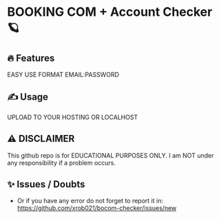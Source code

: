 # BOOKING COM + Account Checker 🪐

## 🔥 Features
  EASY USE 
  FORMAT EMAIL:PASSWORD

## ✍️ Usage
UPLOAD TO YOUR HOSTING OR LOCALHOST

## ⚠️ DISCLAIMER
This github repo is for EDUCATIONAL PURPOSES ONLY. I am NOT under any responsibility if a problem occurs.

## ✨ Issues / Doubts
- Or if you have any error do not forget to report it in: https://github.com/xrob021/bocom-checker/issues/new
